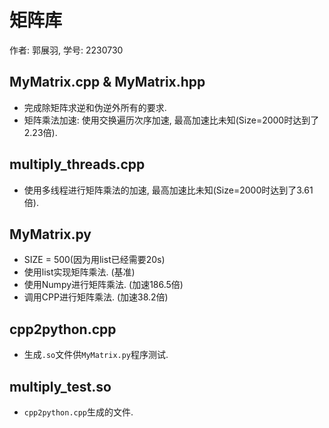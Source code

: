 # 矩阵库
作者: 郭展羽, 学号: 2230730

## MyMatrix.cpp & MyMatrix.hpp
- 完成除矩阵求逆和伪逆外所有的要求.
- 矩阵乘法加速: 使用交换遍历次序加速, 最高加速比未知(Size=2000时达到了2.23倍).

## multiply_threads.cpp
- 使用多线程进行矩阵乘法的加速, 最高加速比未知(Size=2000时达到了3.61倍).

## MyMatrix.py
- SIZE = 500(因为用list已经需要20s)
- 使用list实现矩阵乘法. (基准)
- 使用Numpy进行矩阵乘法. (加速186.5倍)
- 调用CPP进行矩阵乘法. (加速38.2倍)

## cpp2python.cpp
- 生成`.so`文件供`MyMatrix.py`程序测试.

## multiply_test.so
- `cpp2python.cpp`生成的文件.
